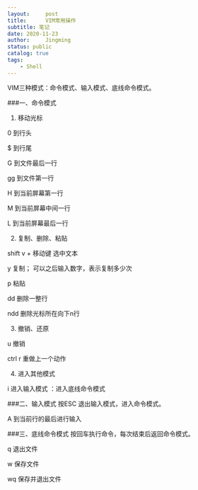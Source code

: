 ```yaml
---
layout:     post
title:      VIM常用操作
subtitle: 笔记
date: 2020-11-23
author:     Jingming
status: public
catalog: true
tags:
    - Shell
---
```


VIM三种模式：命令模式、输入模式、底线命令模式。

###一、命令模式
1. 移动光标

0 到行头

$ 到行尾

G 到文件最后一行

gg 到文件第一行

H 到当前屏幕第一行

M 到当前屏幕中间一行

L 到当前屏幕最后一行

2. 复制、删除、粘贴

shift v + 移动键 选中文本

y 复制； 可以之后输入数字，表示复制多少次

p 粘贴

dd 删除一整行

ndd 删除光标所在向下n行

3. 撤销、还原

u 撤销

ctrl r 重做上一个动作

4. 进入其他模式

i 进入输入模式
：进入底线命令模式

###二、输入模式
按ESC 退出输入模式，进入命令模式。

A 到当前行的最后进行输入



###三、底线命令模式
按回车执行命令，每次结束后返回命令模式。

q 退出文件

w 保存文件

wq 保存并退出文件
